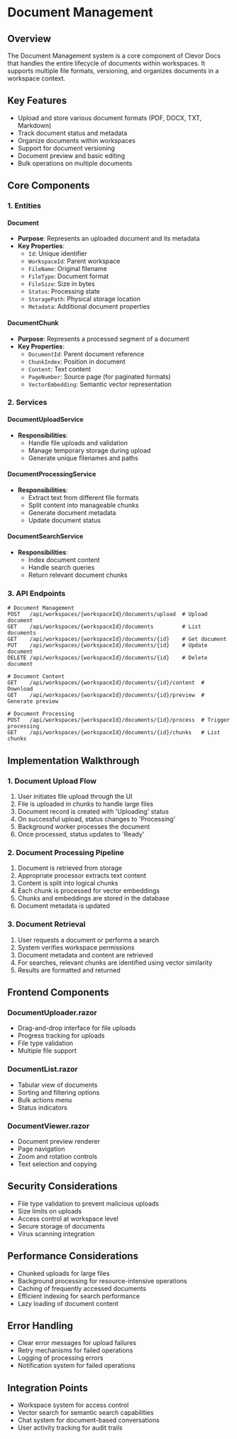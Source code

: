 # Document Management

## Overview
The Document Management system is a core component of Clevor Docs that handles the entire lifecycle of documents within workspaces. It supports multiple file formats, versioning, and organizes documents in a workspace context.

## Key Features
- Upload and store various document formats (PDF, DOCX, TXT, Markdown)
- Track document status and metadata
- Organize documents within workspaces
- Support for document versioning
- Document preview and basic editing
- Bulk operations on multiple documents

## Core Components

### 1. Entities

#### Document
- **Purpose**: Represents an uploaded document and its metadata
- **Key Properties**:
  - `Id`: Unique identifier
  - `WorkspaceId`: Parent workspace
  - `FileName`: Original filename
  - `FileType`: Document format
  - `FileSize`: Size in bytes
  - `Status`: Processing state
  - `StoragePath`: Physical storage location
  - `Metadata`: Additional document properties

#### DocumentChunk
- **Purpose**: Represents a processed segment of a document
- **Key Properties**:
  - `DocumentId`: Parent document reference
  - `ChunkIndex`: Position in document
  - `Content`: Text content
  - `PageNumber`: Source page (for paginated formats)
  - `VectorEmbedding`: Semantic vector representation

### 2. Services

#### DocumentUploadService
- **Responsibilities**:
  - Handle file uploads and validation
  - Manage temporary storage during upload
  - Generate unique filenames and paths

#### DocumentProcessingService
- **Responsibilities**:
  - Extract text from different file formats
  - Split content into manageable chunks
  - Generate document metadata
  - Update document status

#### DocumentSearchService
- **Responsibilities**:
  - Index document content
  - Handle search queries
  - Return relevant document chunks

### 3. API Endpoints

```http
# Document Management
POST   /api/workspaces/{workspaceId}/documents/upload  # Upload document
GET    /api/workspaces/{workspaceId}/documents         # List documents
GET    /api/workspaces/{workspaceId}/documents/{id}    # Get document
PUT    /api/workspaces/{workspaceId}/documents/{id}    # Update document
DELETE /api/workspaces/{workspaceId}/documents/{id}    # Delete document

# Document Content
GET    /api/workspaces/{workspaceId}/documents/{id}/content  # Download
GET    /api/workspaces/{workspaceId}/documents/{id}/preview  # Generate preview

# Document Processing
POST   /api/workspaces/{workspaceId}/documents/{id}/process  # Trigger processing
GET    /api/workspaces/{workspaceId}/documents/{id}/chunks   # List chunks
```

## Implementation Walkthrough

### 1. Document Upload Flow
1. User initiates file upload through the UI
2. File is uploaded in chunks to handle large files
3. Document record is created with 'Uploading' status
4. On successful upload, status changes to 'Processing'
5. Background worker processes the document
6. Once processed, status updates to 'Ready'

### 2. Document Processing Pipeline
1. Document is retrieved from storage
2. Appropriate processor extracts text content
3. Content is split into logical chunks
4. Each chunk is processed for vector embeddings
5. Chunks and embeddings are stored in the database
6. Document metadata is updated

### 3. Document Retrieval
1. User requests a document or performs a search
2. System verifies workspace permissions
3. Document metadata and content are retrieved
4. For searches, relevant chunks are identified using vector similarity
5. Results are formatted and returned

## Frontend Components

### DocumentUploader.razor
- Drag-and-drop interface for file uploads
- Progress tracking for uploads
- File type validation
- Multiple file support

### DocumentList.razor
- Tabular view of documents
- Sorting and filtering options
- Bulk actions menu
- Status indicators

### DocumentViewer.razor
- Document preview renderer
- Page navigation
- Zoom and rotation controls
- Text selection and copying

## Security Considerations
- File type validation to prevent malicious uploads
- Size limits on uploads
- Access control at workspace level
- Secure storage of documents
- Virus scanning integration

## Performance Considerations
- Chunked uploads for large files
- Background processing for resource-intensive operations
- Caching of frequently accessed documents
- Efficient indexing for search performance
- Lazy loading of document content

## Error Handling
- Clear error messages for upload failures
- Retry mechanisms for failed operations
- Logging of processing errors
- Notification system for failed operations

## Integration Points
- Workspace system for access control
- Vector search for semantic search capabilities
- Chat system for document-based conversations
- User activity tracking for audit trails
